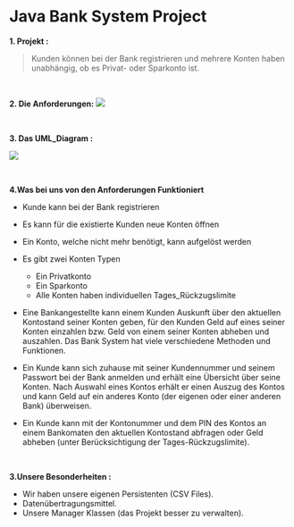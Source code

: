 # Java Bank System Project


   **1. Projekt :**
   
   > Kunden können bei der Bank registrieren und mehrere
   > Konten haben unabhängig, ob es Privat- oder Sparkonto ist. 
   

<br>
    <!-- blank line -->
    
**2. Die Anforderungen:**
![](/Project_Anforderungen.jpg )

<!-- blank line -->
<br>
<!-- blank line -->

**3. Das UML_Diagram :**


![](/UML_Diagram.jpg)


   
<br>
    
**4.Was bei uns von den Anforderungen Funktioniert**

* Kunde kann bei der Bank registrieren
* Es kann für die existierte Kunden neue Konten öffnen
* Ein Konto, welche nicht mehr benötigt, kann aufgelöst werden
* Es gibt zwei Konten Typen
    - Ein Privatkonto
    - Ein Sparkonto
    - Alle Konten haben individuellen Tages_Rückzugslimite
* Eine Bankangestellte kann einem Kunden Auskunft über den aktuellen Kontostand seiner Konten geben, für den Kunden Geld auf eines seiner Konten einzahlen bzw. Geld von einem seiner Konten abheben und auszahlen. Das Bank System hat viele verschiedene Methoden und Funktionen.
* Ein Kunde kann sich zuhause mit seiner Kundennummer und seinem Passwort bei der Bank anmelden und erhält eine Übersicht über seine Konten. Nach Auswahl eines Kontos erhält er einen Auszug des Kontos und kann Geld auf ein anderes Konto (der eigenen oder einer anderen Bank) überweisen.
* Ein Kunde kann mit der Kontonummer und dem PIN des Kontos an einem Bankomaten den aktuellen Kontostand abfragen oder Geld abheben (unter Berücksichtigung der Tages-Rückzugslimite).

    <!-- blank line -->
<br>
    <!-- blank line -->


**3.Unsere Besonderheiten :**

* Wir haben unsere eigenen Persistenten (CSV Files).
* Datenübertragungsmittel.
* Unsere Manager Klassen (das Projekt besser zu verwalten).
    